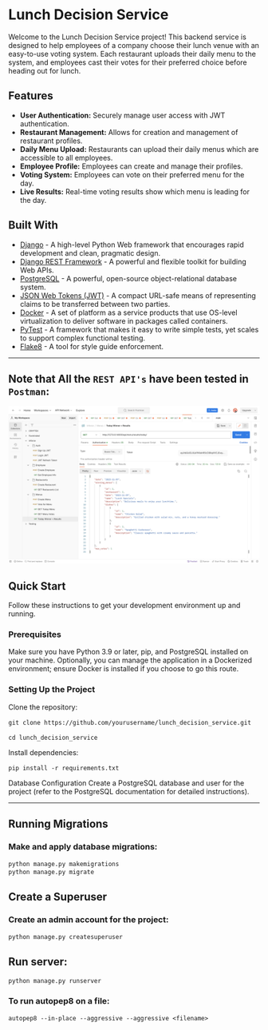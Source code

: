 # Lunch Decision Service

Welcome to the Lunch Decision Service project! This backend service is designed to help employees of a company choose their lunch venue with an easy-to-use voting system. Each restaurant uploads their daily menu to the system, and employees cast their votes for their preferred choice before heading out for lunch.

## Features

- **User Authentication:** Securely manage user access with JWT authentication.
- **Restaurant Management:** Allows for creation and management of restaurant profiles.
- **Daily Menu Upload:** Restaurants can upload their daily menus which are accessible to all employees.
- **Employee Profile:** Employees can create and manage their profiles.
- **Voting System:** Employees can vote on their preferred menu for the day.
- **Live Results:** Real-time voting results show which menu is leading for the day.

## Built With

- [Django](https://www.djangoproject.com/) - A high-level Python Web framework that encourages rapid development and clean, pragmatic design.
- [Django REST Framework](https://www.django-rest-framework.org/) - A powerful and flexible toolkit for building Web APIs.
- [PostgreSQL](https://www.postgresql.org/) - A powerful, open-source object-relational database system.
- [JSON Web Tokens (JWT)](https://jwt.io/) - A compact URL-safe means of representing claims to be transferred between two parties.
- [Docker](https://www.docker.com/) - A set of platform as a service products that use OS-level virtualization to deliver software in packages called containers.
- [PyTest](https://pytest.org/) - A framework that makes it easy to write simple tests, yet scales to support complex functional testing.
- [Flake8](https://flake8.pycqa.org/en/latest/) - A tool for style guide enforcement.
<hr>

## Note that All the ``REST API's`` have been tested in ``Postman``:
![POSTMAN.png](POSTMAN.png)

## Quick Start

Follow these instructions to get your development environment up and running.

### Prerequisites

Make sure you have Python 3.9 or later, pip, and PostgreSQL installed on your machine. Optionally, you can manage the application in a Dockerized environment; ensure Docker is installed if you choose to go this route.

### Setting Up the Project

Clone the repository:

```shell
git clone https://github.com/yourusername/lunch_decision_service.git
```
```shell 
cd lunch_decision_service
```

Install dependencies:
```shell
pip install -r requirements.txt
```

Database Configuration
Create a PostgreSQL database and user for the project (refer to the PostgreSQL documentation for detailed instructions).

<hr>

## Running Migrations
### Make and apply database migrations:

```shell
python manage.py makemigrations
python manage.py migrate
```
## Create a Superuser
### Create an admin account for the project:
```shell
python manage.py createsuperuser
```

## Run server:
```shell
python manage.py runserver
```

### To run autopep8 on a file:
```shell
autopep8 --in-place --aggressive --aggressive <filename>
```
